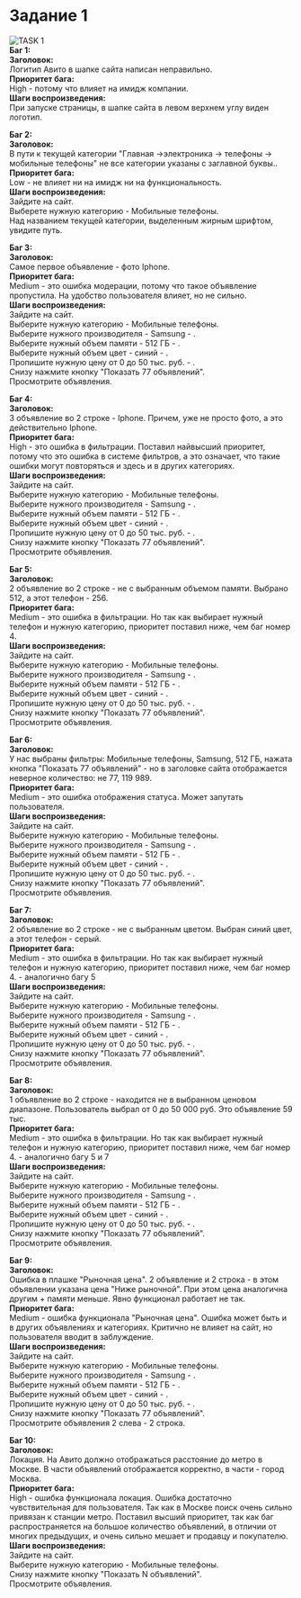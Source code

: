 # Задание 1

![TASK 1](https://i2.paste.pics/0e29d4387a1d68ea06c367da47ef6a57.png?rand=y2uIFVNBcM)<br>
**Баг 1:**<br>
**Заголовок:**<br>
Логитип Авито в шапке сайта написан неправильно.<br>
**Приоритет бага:**<br>
High - потому что влияет на имидж компании.<br>
**Шаги воспроизведения:**<br>
При запуске страницы, в шапке сайта в левом верхнем углу виден логотип. <br>

**Баг 2:**<br>
**Заголовок:**<br>
В пути к текущей категории "Главная ->электроника -> телефоны -> мобильные телефоны" не все категории указаны с заглавной буквы..<br>
**Приоритет бага:**<br>
Low - не влияет ни на имидж ни на функциональность.<br>
**Шаги воспроизведения:**<br>
Зайдите на сайт. <br>
Выберете нужную категорию  - Мобильные телефоны. <br>
Над названием текущей категории, выделенным жирным шрифтом,  увидите путь. <br>

**Баг 3:**<br>
**Заголовок:**<br>
Самое первое объявление - фото Iphone.<br>
**Приоритет бага:**<br>
Medium - это ошибка модерации, потому что такое объявление пропустила. На удобство пользователя  влияет, но не сильно. <br>
**Шаги воспроизведения:**<br>
Зайдите на сайт. <br>
Выберите нужную категорию  - Мобильные телефоны. <br>
Выберите нужного производителя - Samsung  - . <br>
Выберите нужный объем памяти - 512 ГБ  - . <br>
Выберите нужный объем цвет - синий  - . <br>
Пропишите нужную цену от 0 до 50 тыс. руб.  - . <br>
Снизу нажмите кнопку "Показать 77 объявлений". <br>
Просмотрите объявления. <br>

**Баг 4:**<br>
**Заголовок:**<br>
3 объявление во 2 строке - Iphone. Причем, уже не просто фото, а это действительно Iphone.<br>
**Приоритет бага:**<br>
High - это ошибка в фильтрации.  Поставил найвысший приоритет, потому что это ошибка в системе фильтров, а это означает, что такие ошибки могут повторяться и здесь и в других категориях. <br>
**Шаги воспроизведения:**<br>
Зайдите на сайт. <br>
Выберите нужную категорию  - Мобильные телефоны. <br>
Выберите нужного производителя - Samsung  - . <br>
Выберите нужный объем памяти - 512 ГБ  - . <br>
Выберите нужный объем цвет - синий  - . <br>
Пропишите нужную цену от 0 до 50 тыс. руб.  - . <br>
Снизу нажмите кнопку "Показать 77 объявлений". <br>
Просмотрите объявления. <br>

**Баг 5:**<br>
**Заголовок:**<br>
2 объявление во 2 строке - не с выбранным объемом памяти. Выбрано 512, а этот телефон - 256.<br>
**Приоритет бага:**<br>
Medium - это ошибка в фильтрации.  Но так как выбирает нужный телефон и нужную категорию, приоритет поставил ниже, чем баг номер 4. <br>
**Шаги воспроизведения:**<br>
Зайдите на сайт. <br>
Выберите нужную категорию  - Мобильные телефоны. <br>
Выберите нужного производителя - Samsung  - . <br>
Выберите нужный объем памяти - 512 ГБ  - . <br>
Выберите нужный объем цвет - синий  - . <br>
Пропишите нужную цену от 0 до 50 тыс. руб.  - . <br>
Снизу нажмите кнопку "Показать 77 объявлений". <br>
Просмотрите объявления. <br>

**Баг 6:**<br>
**Заголовок:**<br>
У нас выбраны фильтры: Мобильные телефоны, Samsung, 512 ГБ, нажата кнопка "Показать 77 объявлений" - но в заголовке сайта отображается неверное количество: не 77, 119 989.<br>
**Приоритет бага:**<br>
Medium - это ошибка отображения статуса.  Может запутать пользователя. <br>
**Шаги воспроизведения:**<br>
Зайдите на сайт. <br>
Выберите нужную категорию  - Мобильные телефоны. <br>
Выберите нужного производителя - Samsung  - . <br>
Выберите нужный объем памяти - 512 ГБ  - . <br>
Выберите нужный объем цвет - синий  - . <br>
Пропишите нужную цену от 0 до 50 тыс. руб.  - . <br>
Снизу нажмите кнопку "Показать 77 объявлений". <br>
Просмотрите объявления. <br>

**Баг 7:**<br>
**Заголовок:**<br>
2 объявление во 2 строке - не с выбранным  цветом. Выбран синий цвет, а этот телефон - серый.<br>
**Приоритет бага:**<br>
Medium - это ошибка в фильтрации.  Но так как выбирает нужный телефон и нужную категорию, приоритет поставил ниже, чем баг номер 4. - аналогично багу 5 <br>
**Шаги воспроизведения:**<br>
Зайдите на сайт. <br>
Выберите нужную категорию  - Мобильные телефоны. <br>
Выберите нужного производителя - Samsung  - . <br>
Выберите нужный объем памяти - 512 ГБ  - . <br>
Выберите нужный объем цвет - синий  - . <br>
Пропишите нужную цену от 0 до 50 тыс. руб.  - . <br>
Снизу нажмите кнопку "Показать 77 объявлений". <br>
Просмотрите объявления. <br>

**Баг 8:**<br>
**Заголовок:**<br>
1 объявление во 2 строке - находится не в выбранном ценовом диапазоне. Пользователь выбрал от 0 до 50 000 руб. Это объявление 59 тыс.<br>
**Приоритет бага:**<br>
Medium - это ошибка в фильтрации.  Но так как выбирает нужный телефон и нужную категорию, приоритет поставил ниже, чем баг номер 4. - аналогично багу 5 и 7 <br>
**Шаги воспроизведения:**<br>
Зайдите на сайт. <br>
Выберите нужную категорию  - Мобильные телефоны. <br>
Выберите нужного производителя - Samsung  - . <br>
Выберите нужный объем памяти - 512 ГБ  - . <br>
Выберите нужный объем цвет - синий  - . <br>
Пропишите нужную цену от 0 до 50 тыс. руб.  - . <br>
Снизу нажмите кнопку "Показать 77 объявлений". <br>
Просмотрите объявления. <br>

**Баг 9:**<br>
**Заголовок:**<br>
Ошибка в плашке "Рыночная цена". 2 объявление и 2 строка - в этом объявлении указана цена "Ниже рыночной". При этом цена аналогична другим + памяти меньше. Явно функционал работает не так.<br>
**Приоритет бага:**<br>
Medium - ошибка функционала "Рыночная цена". Ошибка может быть и в других объявлениях и категориях. Критично не влияет на сайт, но пользователя вводит в заблуждение. <br>
**Шаги воспроизведения:**<br>
Зайдите на сайт. <br>
Выберите нужную категорию  - Мобильные телефоны. <br>
Выберите нужного производителя - Samsung  - . <br>
Выберите нужный объем памяти - 512 ГБ  - . <br>
Выберите нужный объем цвет - синий  - . <br>
Пропишите нужную цену от 0 до 50 тыс. руб.  - . <br>
Снизу нажмите кнопку "Показать 77 объявлений". <br>
Просмотрите объявления 2 слева - 2 строка. <br>

**Баг 10:**<br>
**Заголовок:**<br>
Локация. На Авито должно отображаться расстояние до метро в Москве. В части объявлений отображается корректно, в части - город Москва.<br>
**Приоритет бага:**<br>
High - ошибка функционала локация. Ошибка достаточно чувствительная для пользователя. Так как в Москве поиск очень сильно привязан к станции метро. Поставил высший приоритет, так как баг распространяется на большое количество объявлений, в отличии от многих предыдущих, и очень сильно мешает и продавцу и покупателю.<br>
**Шаги воспроизведения:**<br>
Зайдите на сайт. <br>
Выберите нужную категорию  - Мобильные телефоны. <br>
Снизу нажмите кнопку "Показать N объявлений". <br>
Просмотрите объявления. <br>